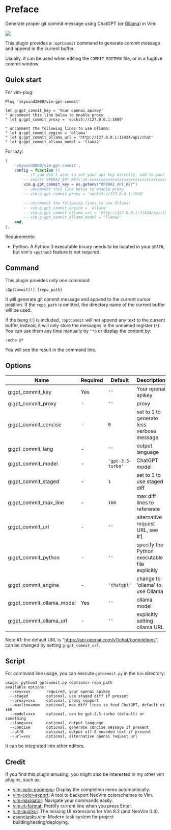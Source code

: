 # Preface

Generate proper git commit message using ChatGPT (or [Ollama](https://github.com/ollama/ollama)) in Vim:

![](https://skywind3000.github.io/images/p/misc/2024/gptcommit1.gif)

This plugin provides a `:GptCommit` command to generate commit message and append in the current buffer.

Usually, it can be used when editing the `COMMIT_EDITMSG` file, or in a fugitive commit window.

## Quick start

For vim-plug:

```vimL
Plug 'skywind3000/vim-gpt-commit'

let g:gpt_commit_key = 'Your openai apikey'
" uncomment this line below to enable proxy
" let g:gpt_commit_proxy = 'socks5://127.0.0.1:1080'

" uncomment the following lines to use Ollama:
" let g:gpt_commit_engine = 'ollama'
" let g:gpt_commit_ollama_url = 'http://127.0.0.1:11434/api/chat'
" let g:gpt_commit_ollama_model = 'llama2'
```

For lazy:

```lua
{
    'skywind3000/vim-gpt-commit',
    config = function ()
        -- if you don't want to set your api key directly, add to your .zshrc:
        -- export OPENAI_API_KEY='sk-xxxxxxxxxxxxxxxxxxxxxxxxxxxxxxxxxxxxxxxxxxxxxxxx'
        vim.g.gpt_commit_key = os.getenv("OPENAI_API_KEY")
        -- uncomment this line below to enable proxy
        -- vim.g.gpt_commit_proxy = 'socks5://127.0.0.1:1080'

        -- uncomment the following lines to use Ollama:
        -- vim.g.gpt_commit_engine = 'ollama'
        -- vim.g.gpt_commit_ollama_url = 'http://127.0.0.1:11434/api/chat'
        -- vim.g.gpt_commit_ollama_model = 'llama2'
    end,
},
```

Requirements:

- Python: A Python 3 executable binary needs to be located in your `$PATH`, but vim's `+python3` feature is not required.

## Command

This plugin provides only one command:

```VimL
:GptCommit[!] [repo_path]
```

It will generate git commit message and append to the current cursor position. If the `repo_path` is omitted, the directory name of the current buffer will be used.

If the bang (`!`) is included, `:GptCommit` will not append any text to the current buffer, instead, it will only store the messages in the unnamed register (`*`). You can use them any time manually by `"*p` or display the content by:

```VimL
:echo @*
```

You will see the result in the command line.

## Options

| Name | Required | Default | Description |
|-|-|-|-|
| g:gpt_commit_key | Yes | `''` | Your openai apikey |
| g:gpt_commit_proxy | - | `''` | proxy |
| g:gpt_commit_concise | - | `0` | set to 1 to generate less verbose message |
| g:gpt_commit_lang | - | `''` | output language |
| g:gpt_commit_model | - | `'gpt-3.5-turbo'` | ChatGPT model |
| g:gpt_commit_staged | - | `1` | set to 1 to use staged diff |
| g:gpt_commit_max_line | - | `160` | max diff lines to reference |
| g:gpt_commit_url | - | `''` | alternative request URL, see #1 |
| g:gpt_commit_python | - | `''` | specify the Python executable file explicitly |
| g:gpt_commit_engine | - | `'chatgpt'` | change to 'ollama' to use Ollama |
| g:gpt_commit_ollama_model | Yes | `''` | ollama model |
| g:gpt_commit_ollama_url | - | `''` | explicitly setting ollama URL|

Note #1: the default URL is "https://api.openai.com/v1/chat/completions", can be changed by setting `g:gpt_commit_url`.

## Script

For command line usage, you can execute `gptcommit.py` in the `bin` directory:

```
usage: python3 gptcommit.py <options> repo_path
available options:
  --key=xxx       required, your openai apikey
  --staged        optional, use staged diff if present
  --proxy=xxx     optional, proxy support
  --maxline=num   optional, max diff lines to feed ChatGPT, default ot 160
  --model=xxx     optional, can be gpt-3.5-turbo (default) or something
  --lang=xxx      optional, output language
  --concise       optional, generate concise message if present
  --utf8          optional, output utf-8 encoded text if present
  --url=xxx       optional, alternative openai request url
```

It can be integrated into other editors. 

## Credit

If you find this plugin amusing, you might also be interested in my other vim plugins, such as:

- [vim-auto-popmenu](https://github.com/skywind3000/vim-auto-popmenu): Display the completion menu automantically.
- [vim-color-export](https://github.com/skywind3000/vim-color-export): A tool to backport NeoVim colorschemes to Vim. 
- [vim-navigator](https://github.com/skywind3000/vim-navigator): Navigate your commands easily.
- [vim-rt-format](https://github.com/skywind3000/vim-rt-format): Prettify current line when you press Enter.
- [vim-quickui](https://github.com/skywind3000/vim-quickui): The missing UI extensions for Vim 8.2 (and NeoVim 0.4).
- [asynctasks.vim](https://github.com/skywind3000/asynctasks.vim): Modern task system for project building/testing/deploying.


